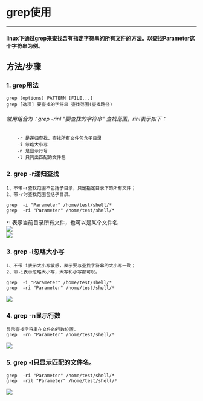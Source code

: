 # grep使用

----------
#### linux下通过grep来查找含有指定字符串的所有文件的方法。以查找Parameter这个字符串为例。

## 方法/步骤
### 1. grep用法
	            
    grep [options] PATTERN [FILE...]
    grep [选项] 要查找的字符串 查找范围(查找路径)
###### 常用组合为：grep -rinl "要查找的字符串" 查找范围，rinl表示如下：
		
		-r 是递归查找，查找所有文件包含子目录
		-i 忽略大小写
		-n 是显示行号
		-l 只列出匹配的文件名

### 2. grep -r递归查找
	1、不带-r查找范围不包括子目录，只是指定目录下的所有文件；   
    2、带-r时查找范围包括子目录。
   
    grep  -i "Parameter" /home/test/shell/*   
    grep  -ri "Parameter" /home/test/shell/*
 `*`: 表示当前目录所有文件，也可以是某个文件名      
![](https://imgsa.baidu.com/exp/pic/item/e49cf91190ef76c6a17baef49a16fdfaae516700.jpg)        
![](https://imgsa.baidu.com/exp/pic/item/c856613e6709c93d484a5a28983df8dcd0005471.jpg)

### 3. grep -i忽略大小写
    1、不带-i表示大小写敏感，表示要与查找字符串的大小写一致；
    2、带-i表示忽略大小写，大写和小写都可以。

	grep  -i "Parameter" /home/test/shell/*
    grep  -ri "Parameter" /home/test/shell/*       
![](https://imgsa.baidu.com/exp/pic/item/1a94b36eddc451dad1a05a34b1fd5266d116325f.jpg)    

### 4. grep -n显示行数
    显示查找字符串在文件的行数位置。
	grep  -rn "Parameter" /home/test/shell/*    
![](https://imgsa.baidu.com/exp/pic/item/5af4d7ea15ce36d30503d2ef3df33a87e850b1af.jpg)   
### 5. grep -l只显示匹配的文件名。
	grep  -ri "Parameter" /home/test/shell/*
	grep  -ril "Parameter" /home/test/shell/*       
![](https://imgsa.baidu.com/exp/pic/item/86d5bac27d1ed21b46ce7d3aaa6eddc450da3fae.jpg)